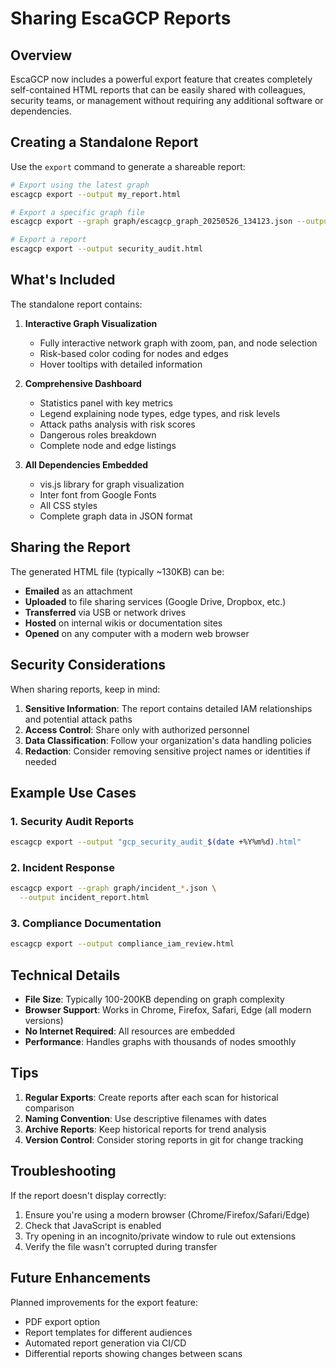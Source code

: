 # Sharing EscaGCP Reports

## Overview
EscaGCP now includes a powerful export feature that creates completely self-contained HTML reports that can be easily shared with colleagues, security teams, or management without requiring any additional software or dependencies.

## Creating a Standalone Report

Use the `export` command to generate a shareable report:

```bash
# Export using the latest graph
escagcp export --output my_report.html

# Export a specific graph file
escagcp export --graph graph/escagcp_graph_20250526_134123.json --output report.html

# Export a report
escagcp export --output security_audit.html
```

## What's Included

The standalone report contains:

1. **Interactive Graph Visualization**
   - Fully interactive network graph with zoom, pan, and node selection
   - Risk-based color coding for nodes and edges
   - Hover tooltips with detailed information

2. **Comprehensive Dashboard**
   - Statistics panel with key metrics
   - Legend explaining node types, edge types, and risk levels
   - Attack paths analysis with risk scores
   - Dangerous roles breakdown
   - Complete node and edge listings

3. **All Dependencies Embedded**
   - vis.js library for graph visualization
   - Inter font from Google Fonts
   - All CSS styles
   - Complete graph data in JSON format

## Sharing the Report

The generated HTML file (typically ~130KB) can be:

- **Emailed** as an attachment
- **Uploaded** to file sharing services (Google Drive, Dropbox, etc.)
- **Transferred** via USB or network drives
- **Hosted** on internal wikis or documentation sites
- **Opened** on any computer with a modern web browser

## Security Considerations

When sharing reports, keep in mind:

1. **Sensitive Information**: The report contains detailed IAM relationships and potential attack paths
2. **Access Control**: Share only with authorized personnel
3. **Data Classification**: Follow your organization's data handling policies
4. **Redaction**: Consider removing sensitive project names or identities if needed

## Example Use Cases

### 1. Security Audit Reports
```bash
escagcp export --output "gcp_security_audit_$(date +%Y%m%d).html"
```

### 2. Incident Response
```bash
escagcp export --graph graph/incident_*.json \
  --output incident_report.html
```

### 3. Compliance Documentation
```bash
escagcp export --output compliance_iam_review.html
```

## Technical Details

- **File Size**: Typically 100-200KB depending on graph complexity
- **Browser Support**: Works in Chrome, Firefox, Safari, Edge (all modern versions)
- **No Internet Required**: All resources are embedded
- **Performance**: Handles graphs with thousands of nodes smoothly

## Tips

1. **Regular Exports**: Create reports after each scan for historical comparison
2. **Naming Convention**: Use descriptive filenames with dates
3. **Archive Reports**: Keep historical reports for trend analysis
4. **Version Control**: Consider storing reports in git for change tracking

## Troubleshooting

If the report doesn't display correctly:

1. Ensure you're using a modern browser (Chrome/Firefox/Safari/Edge)
2. Check that JavaScript is enabled
3. Try opening in an incognito/private window to rule out extensions
4. Verify the file wasn't corrupted during transfer

## Future Enhancements

Planned improvements for the export feature:
- PDF export option
- Report templates for different audiences
- Automated report generation via CI/CD
- Differential reports showing changes between scans 